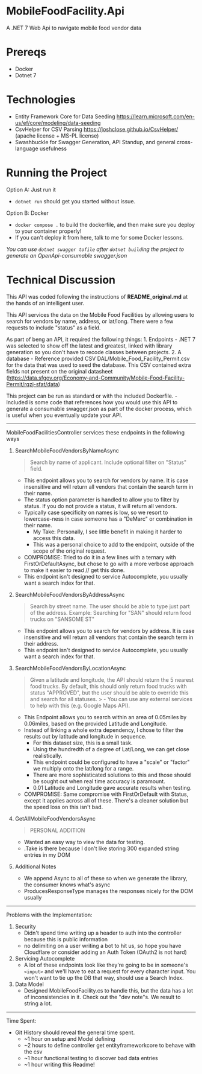 # MobileFoodFacility.Api
A .NET 7 Web Api to navigate mobile food vendor data

# Prereqs
- Docker
- Dotnet 7

# Technologies
- Entity Framework Core for Data Seeding https://learn.microsoft.com/en-us/ef/core/modeling/data-seeding
- CsvHelper for CSV Parsing https://joshclose.github.io/CsvHelper/ (apache license + MS-PL license)
- Swashbuckle for Swagger Generation, API Standup, and general cross-language usefulness

# Running the Project

Option A: Just run it
- `dotnet run` should get you started without issue.

Option B: Docker
- `docker compose .` to build the dockerfile, and then make sure you deploy to your container properly! 
- If you can't deploy it from here, talk to me for some Docker lessons.

*You can use `dotnet swagger tofile` after `dotnet build`ing the project to generate an OpenApi-consumable swagger.json*

# Technical Discussion

This API was coded following the instructions of **README_original.md** at the hands of an intelligent user.

This API services the data on the Mobile Food Facilities by allowing users to search for vendors by name, address, or lat/long. There were a few requests to include "status" as a field.

As part of beng an API, it required the following things:
	1. Endpoints
		- .NET 7 was selected to show off the latest and greatest, linked with library generation so you don't have to recode classes between projects.
	2. A database
		- Reference provided CSV DAL/Mobile_Food_Facility_Permit.csv for the data that was used to seed the database. This CSV contained extra fields not present on the original datasheet  (https://data.sfgov.org/Economy-and-Community/Mobile-Food-Facility-Permit/rqzj-sfat/data)

This project can be run as standard or with the included Dockerfile. 
	- Included is some code that references how you would use this API to generate a consumable swagger.json as part of the docker process, which is useful when you eventually update your API.

---

MobileFoodFacilitiesController services these endpoints in the following ways 
> 
1. SearchMobileFoodVendorsByNameAsync 
	> Search by name of applicant. Include optional filter on "Status" field.
	- This endpoint allows you to search for vendors by name. It is case insensitive and will return all vendors that contain the search term in their name.
	- The status option parameter is handled to allow you to filter by status. If you do not provide a status, it will return all vendors.
	- Typically case specificity on names is low, so we resort to lowercase-ness in case someone has a "DeMarc" or combination in their name.
		- My Take: Personally, I see little benefit in making it harder to access this data.
		- This was a personal choice to add to the endpoint, outside of the scope of the original request.
	- COMPROMISE: Tried to do it in a few lines with a ternary with FirstOrDefaultAsync, but chose to go with a more verbose approach to make it easier to read // get this done.
	- This endpoint isn't designed to service Autocomplete, you usually want a search index for that.
	
>
2. SearchMobileFoodVendorsByAddressAsync
	> Search by street name. The user should be able to type just part of the address. Example: Searching for "SAN" should return food trucks on "SANSOME ST"
	- This endpoint allows you to search for vendors by address. It is case insensitive and will return all vendors that contain the search term in their address.
	- This endpoint isn't designed to service Autocomplete, you usually want a search index for that.
		
3. SearchMobileFoodVendorsByLocationAsync
	> Given a latitude and longitude, the API should return the 5 nearest food trucks. By default, this should only return food trucks with status "APPROVED", but the user should be able to override this and search for all statuses.
		> - You can use any external services to help with this (e.g. Google Maps API).
	
	- This Endpoint allows you to search within an area of 0.05miles by 0.06miles, based on the provided Latitude and Longitude.
	- Instead of linking a whole extra dependency, I chose to filter the results out by latitude and longitude in sequence. 
		- For this dataset size, this is a small task. 
		- Using the hundredth of a degree of Lat/Long, we can get close realistically.
		- This endpoint could be configured to have a "scale" or "factor" we multiply onto the lat/long for a range. 
		- There are more sophisticated solutions to this and those should be sought out when real time accuracy is paramount.
		- 0.01 Latitude and Longitude gave accurate results when testing.
	- COMPROMISE: Same compromise with FirstOrDefault with Status, except it applies across all of these. There's a cleaner solution but the speed loss on this isn't bad.
	
4. GetAllMobileFoodVendorsAsync
	> PERSONAL ADDITION
	- Wanted an easy way to view the data for testing.
	- .Take is there because I don't like storing 300 expanded string entries in my DOM

5. Additional Notes
	- We append Async to all of these so when we generate the library, the consumer knows what's async
	- ProducesResponseType manages the responses nicely for the DOM usually
---
Problems with the Implementation:
1. Security
	- Didn't spend time writing up a header to auth into the controller because this is public information
	- no delimiting on a user writing a bot to hit us, so hope you have Cloudflare or consider adding an Auth Token (OAuth2 is not hard)
2. Servicing Autocomplete
	- A lot of these endpoints look like they're going to be in someone's `<input>` and we'll have to eat a request for every character input. You won't want to tie up the DB that way, should use a Search Index.
3. Data Model
	- Designed MobileFoodFacility.cs to handle this, but the data has a lot of inconsistencies in it. Check out the "dev note"s. We result to string a lot.

---
Time Spent:
- Git History should reveal the general time spent.
	- ~1 hour on setup and Model defining
	- ~2 hours to define controller get entityframeworkcore to behave with the csv
	- ~1 hour functional testing to discover bad data entries
	- ~1 hour writing this Readme!